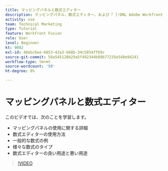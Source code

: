 ```yaml
---
title: マッピングパネルと数式エディター
description: マッピングパネル、数式エディター、および「 [!DNL Adobe Workfront Fusion].
activity: use
team: Technical Marketing
type: Tutorial
feature: Workfront Fusion
role: User
level: Beginner
kt: 9002
exl-id: 48ebc6ee-6853-42a3-b68b-34c5854ff69c
source-git-commit: 58a545120b29a5f492344b89b77235e548e94241
workflow-type: tm+mt
source-wordcount: '59'
ht-degree: 0%

---
```


# マッピングパネルと数式エディター

このビデオでは、次のことを学習します。

* マッピングパネルの使用に関する詳細
* 数式エディターの使用方法
* 一般的な数式の例
* 様々な数式のタイプ
* 数式エディターの良い用途と悪い用途

>[!VIDEO](https://video.tv.adobe.com/v/335262/?quality=12)
